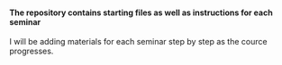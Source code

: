 #### The repository contains starting files as well as instructions for each seminar
I will be adding materials for each seminar step by step as the cource progresses. 
